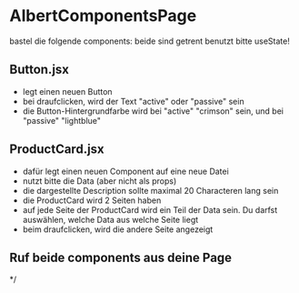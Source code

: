 # AlbertComponentsPage

bastel die folgende components:
beide sind getrent
benutzt bitte useState!

## Button.jsx

- legt einen neuen Button
- bei draufclicken, wird der Text "active" oder "passive" sein
- die Button-Hintergrundfarbe wird bei "active" "crimson" sein, und bei "passive" "lightblue"

## ProductCard.jsx

- dafür legt einen neuen Component auf eine neue Datei
- nutzt bitte die Data (aber nicht als props)
- die dargestellte Description sollte maximal 20 Characteren lang sein
- die ProductCard wird 2 Seiten haben
- auf jede Seite der ProductCard wird ein Teil der Data sein. Du darfst auswählen, welche Data aus welche Seite liegt
- beim draufclicken, wird die andere Seite angezeigt

## Ruf beide components aus deine Page

\*/
